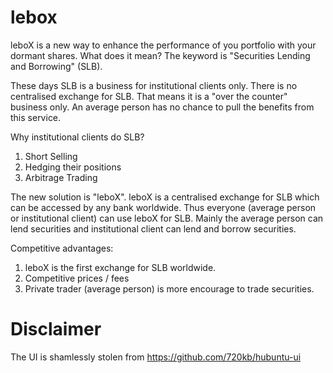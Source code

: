 # lebox

leboX is a new way to enhance the performance of you portfolio with your dormant shares. What does it mean? The keyword is "Securities Lending and Borrowing" (SLB).

These days SLB is a business for institutional clients only. There is no centralised exchange for SLB. That means it is a "over the counter" business only. An average person has no chance to pull the benefits from this service.

Why institutional clients do SLB?
1. Short Selling
2. Hedging their positions
3. Arbitrage Trading

The new solution is "leboX".
leboX is a centralised exchange for SLB which can be accessed by any bank worldwide. Thus everyone (average person or institutional client) can use leboX for SLB. Mainly the average person can lend securities and institutional client can lend and borrow securities.

Competitive advantages:
1. leboX is the first exchange for SLB worldwide.
2. Competitive prices / fees
3. Private trader (average person) is more encourage to trade securities.

# Disclaimer
The UI is shamlessly stolen from https://github.com/720kb/hubuntu-ui

